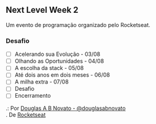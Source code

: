## Next Level Week 2

Um evento de programação organizado pelo Rocketseat.

### Desafio

- [ ] Acelerando sua Evolução - 03/08
- [ ] Olhando as Oportunidades - 04/08
- [ ] A escolha da stack - 05/08
- [ ] Até dois anos em dois meses - 06/08
- [ ] A milha extra - 07/08
- [ ] Desafio
- [ ] Encerramento

.: Por [Douglas A B Novato - @douglasabnovato](https://linktr.ee/douglasabnovato)<br/>
. De [Rocketseat](https://nextlevelweek.com/inscricao/2)